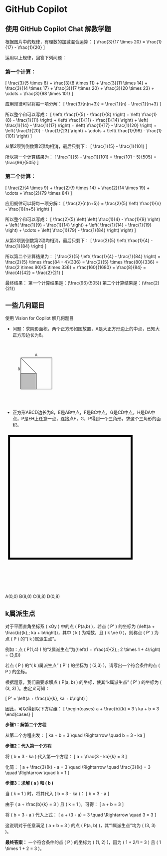 # GitHub Copilot
## 使用 GitHub Copilot Chat 解数学题

根据图片中的规律，有理数的加减混合运算：
\[
\frac{3}{17 \times 20} = \frac{1}{17} - \frac{1}{20}
\]

运用以上规律，回答下列问题：

### 第一个计算：
\[
\frac{3}{5 \times 8} + \frac{3}{8 \times 11} + \frac{3}{11 \times 14} + \frac{3}{14 \times 17} + \frac{3}{17 \times 20} + \frac{3}{20 \times 23} + \cdots + \frac{3}{98 \times 101}
\]

应用规律可以将每一项分解：
\[
\frac{3}{n(n+3)} = \frac{1}{n} - \frac{1}{n+3}
\]

所以整个和可以写成：
\[
\left( \frac{1}{5} - \frac{1}{8} \right) + \left( \frac{1}{8} - \frac{1}{11} \right) + \left( \frac{1}{11} - \frac{1}{14} \right) + \left( \frac{1}{14} - \frac{1}{17} \right) + \left( \frac{1}{17} - \frac{1}{20} \right) + \left( \frac{1}{20} - \frac{1}{23} \right) + \cdots + \left( \frac{1}{98} - \frac{1}{101} \right)
\]

从第2项到倒数第2项均相消，最后只剩下：
\[
\frac{1}{5} - \frac{1}{101}
\]

所以第一个计算结果为：
\[
\frac{1}{5} - \frac{1}{101} = \frac{101 - 5}{505} = \frac{96}{505}
\]

### 第二个计算：
\[
\frac{2}{4 \times 9} + \frac{2}{9 \times 14} + \frac{2}{14 \times 19} + \cdots + \frac{2}{79 \times 84}
\]

应用规律可以将每一项分解：
\[
\frac{2}{n(n+5)} = \frac{2}{5} \left( \frac{1}{n} - \frac{1}{n+5} \right)
\]

所以整个和可以写成：
\[
\frac{2}{5} \left( \left( \frac{1}{4} - \frac{1}{9} \right) + \left( \frac{1}{9} - \frac{1}{14} \right) + \left( \frac{1}{14} - \frac{1}{19} \right) + \cdots + \left( \frac{1}{79} - \frac{1}{84} \right) \right)
\]

从第2项到倒数第2项均相消，最后只剩下：
\[
\frac{2}{5} \left( \frac{1}{4} - \frac{1}{84} \right)
\]

所以第二个计算结果为：
\[
\frac{2}{5} \left( \frac{1}{4} - \frac{1}{84} \right) = \frac{2}{5} \times \frac{84 - 4}{336} = \frac{2}{5} \times \frac{80}{336} = \frac{2 \times 80}{5 \times 336} = \frac{160}{1680} = \frac{8}{84} = \frac{4}{42} = \frac{2}{21}
\]

最终结果：
第一个计算结果是：\(\frac{96}{505}\)
第二个计算结果是：\(\frac{2}{21}\)

## 一些几何题目
使用 Vision for Copilot 解几何题目

* 问题：求阴影面积。两个正方形如图放置，A是大正方形边上的中点，已知大正方形边长为8。


<svg width="200" height="200" xmlns="http://www.w3.org/2000/svg">
  <!-- 大正方形 -->
  <rect x="50" y="50" width="100" height="100" fill="none" stroke="black" />
  <!-- 小正方形 -->
  <rect x="50" y="100" width="50" height="50" fill="none" stroke="black" />
  <!-- 斜线 -->
  <line x1="50" y1="50" x2="100" y2="100" stroke="black" />
  <!-- 阴影部分 -->
  <rect x="50" y="100" width="50" height="50" fill="grey" fill-opacity="0.5" />
  <!-- 标注A -->
  <text x="95" y="45" font-size="12" fill="black">A</text>
  <!-- 标注8 -->
  <text x="40" y="90" font-size="12" fill="black">8</text>
</svg>


* 正方形ABCD边长为8，E是AB中点，F是BC中点，G是CD中点，H是DA中点，P是EH上任意一点，连接点F，G，P得到一个三角形，求这个三角形的面积。
<svg width="600" height="600" viewBox="-2 -2 82 82" xmlns="http://www.w3.org/2000/svg">
  <!-- 正方形ABCD -->
  <rect x="0" y="0" width="64" height="64" fill="none" stroke="black" stroke-width="1"/>

  <!-- 顶点标注 -->
  <text x="0" y="70">A(0,0)</text>
  <text x="60" y="70">B(8,0)</text>
  <text x="60" y="-5">C(8,8)</text>
  <text x="-10" y="-5">D(0,8)</text>

  <!-- 边中点E,F,G,H -->
  <circle cx="32" cy="0" r="3" fill="red"/> <!-- E(4,0) -->
  <circle cx="64" cy="32" r="3" fill="red"/> <!-- F(8,4) -->
  <circle cx="32" cy="64" r="3" fill="red"/> <!-- G(4,8) -->
  <circle cx="0" cy="32" r="3" fill="red"/> <!-- H(0,4) -->

  <!-- 线段EH -->
  <path d="M32,0 L0,32" stroke="blue" stroke-width="1"/>

  <!-- 任意点P（示例中点） -->
  <circle cx="16" cy="16" r="3" fill="green"/> <!-- P(2,2) -->

  <!-- 三角形FGP -->
  <path d="M64,32 L32,64 L16,16 Z" fill="none" stroke="purple" stroke-width="1"/>
</svg>

## k属派生点
对于平面直角坐标系 \( xOy \) 中的点 \( P(a,b) \)，若点 \( P' \) 的坐标为 \(\left(a + \frac{b}{k},\; ka + b\right)\)，其中 \( k \) 为常数，且 \( k \ne 0 \)，则称点 \( P' \) 为点 \( P \) 的“\( k \)属派生点”。

例如：点 \( P(1,4) \) 的“2属派生点”为\(\left(1 + \frac{4}{2},\; 2 \times 1 + 4\right) = (3,6)\)

若点 \( P \) 的“\( k \)属派生点” \( P' \) 的坐标为 \( (3,3) \)，请写出一个符合条件的点 \( P \) 的坐标。

根据题意，我们需要求解点 \( P(a, b) \) 的坐标，使其“k属派生点” \( P' \) 的坐标为 \( (3, 3) \)。由定义可知：

\[
P' = \left(a + \frac{b}{k}, ka + b\right)
\]

因此，可以得到以下方程组：
\[
\begin{cases}
a + \frac{b}{k} = 3 \\
ka + b = 3
\end{cases}
\]

**步骤1：解第二个方程**

从第二个方程出发：
\[
ka + b = 3 \quad \Rightarrow \quad b = 3 - ka
\]

**步骤2：代入第一个方程**

将 \( b = 3 - ka \) 代入第一个方程：
\[
a + \frac{3 - ka}{k} = 3
\]

化简：
\[
a + \frac{3}{k} - a = 3 \quad \Rightarrow \quad \frac{3}{k} = 3 \quad \Rightarrow \quad k = 1
\]

**步骤3：求解 \( a \) 和 \( b \)**

当 \( k = 1 \) 时，将其代入 \( b = 3 - ka \)：
\[
b = 3 - a
\]

由于 \( a + \frac{b}{k} = 3 \) 且 \( k = 1 \)，可得：
\[
a + b = 3
\]

将 \( b = 3 - a \) 代入上式：
\[
a + (3 - a) = 3 \quad \Rightarrow \quad 3 = 3
\]

这说明对于任意满足 \( a + b = 3 \) 的点 \( P(a, b) \)，其“1属派生点”均为 \( (3, 3) \)。

**最终答案：**
一个符合条件的点 \( P \) 的坐标为 \( (1, 2) \)，因为 \( 1 + 2/1 = 3 \) 且 \( 1 \times 1 + 2 = 3 \)。